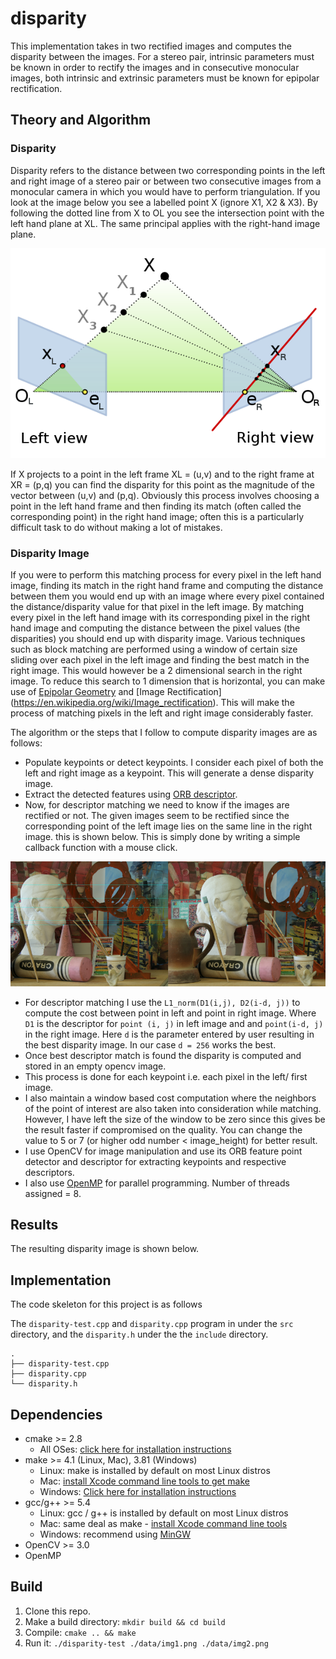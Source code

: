 # disparity
This implementation takes in two rectified images and computes the disparity between the images. For a stereo pair, intrinsic parameters must be known in order to rectify the images and in consecutive monocular images, both intrinsic and extrinsic parameters must be known for epipolar rectification.  


## Theory and Algorithm 

### Disparity 
Disparity refers to the distance between two corresponding points in the left and right image of a stereo pair or between two consecutive images from a monocular camera in which you would have to perform triangulation. If you look at the image below you see a labelled point X (ignore X1, X2 & X3). By following the dotted line from X to OL you see the intersection point with the left hand plane at XL. The same principal applies with the right-hand image plane.

![Diaparity](assets/disparity_theory.png "Disparity")

If X projects to a point in the left frame XL = (u,v) and to the right frame at XR = (p,q) you can find the disparity for this point as the magnitude of the vector between (u,v) and (p,q). Obviously this process involves choosing a point in the left hand frame and then finding its match (often called the corresponding point) in the right hand image; often this is a particularly difficult task to do without making a lot of mistakes.

### Disparity Image
If you were to perform this matching process for every pixel in the left hand image, finding its match in the right hand frame and computing the distance between them you would end up with an image where every pixel contained the distance/disparity value for that pixel in the left image. By matching every pixel in the left hand image with its corresponding pixel in the right hand image and computing the distance between the pixel values (the disparities) you should end up with disparity image. Various techniques such as block matching are performed using a window of certain size sliding over each pixel in the left image and finding the best match in the right image. This would however be a 2 dimensional search in the right image. To reduce this search to 1 dimension that is horizontal, you can make use of [Epipolar Geometry](https://en.wikipedia.org/wiki/Epipolar_geometry) and [Image Rectification] (https://en.wikipedia.org/wiki/Image_rectification). This will make the process of matching pixels in the left and right image considerably faster. 


The algorithm or the steps that I follow to compute disparity images are as follows:
- Populate keypoints or detect keypoints. I consider each pixel of both the left and right image as a keypoint. This will generate a dense disparity image.
- Extract the detected features using [ORB descriptor](https://medium.com/software-incubator/introduction-to-orb-oriented-fast-and-rotated-brief-4220e8ec40cf).
- Now, for descriptor matching we need to know if the images are rectified or not. The given images seem to be rectified since the corresponding point of the left image lies on the same line in the right image. this is shown below. This is simply done by writing a simple callback function with a mouse click.

![Epipolar](assets/epipolar.png "Epipolar") 

- For descriptor matching I use the `L1_norm(D1(i,j), D2(i-d, j))` to compute the cost between point in left and point in right image. Where `D1` is the descriptor for `point (i, j)` in left image and and `point(i-d, j)` in the right image. Here `d` is the parameter entered by user resulting in the best disparity image. In our case `d = 256` works the best.
- Once best descriptor match is found the disparity is computed and stored in an empty opencv image.
- This process is done for each keypoint i.e. each pixel in the left/ first image. 
- I also maintain a window based cost computation where the neighbors of the point of interest are also taken into consideration while matching. However, I have left the size of the window to be zero since this gives be the result faster if compromised on the quality. You can change the value to 5 or 7 (or higher odd number < image_height) for better result. 
- I use OpenCV for image manipulation and use its ORB feature point detector and descriptor for extracting keypoints and respective descriptors.
- I also use [OpenMP](https://www.openmp.org/) for parallel programming. Number of threads assigned = 8. 



## Results
The resulting disparity image is shown below. 



## Implementation

The code skeleton for this project is as follows

The `disparity-test.cpp` and `disparity.cpp` program in under the `src` directory, and the `disparity.h` under the the `include` directory. 
```
.
├── disparity-test.cpp
├── disparity.cpp
└── disparity.h
```


## Dependencies

* cmake >= 2.8
  * All OSes: [click here for installation instructions](https://cmake.org/install/)
* make >= 4.1 (Linux, Mac), 3.81 (Windows)
  * Linux: make is installed by default on most Linux distros
  * Mac: [install Xcode command line tools to get make](https://developer.apple.com/xcode/features/)
  * Windows: [Click here for installation instructions](http://gnuwin32.sourceforge.net/packages/make.htm)
* gcc/g++ >= 5.4
  * Linux: gcc / g++ is installed by default on most Linux distros
  * Mac: same deal as make - [install Xcode command line tools](https://developer.apple.com/xcode/features/)
  * Windows: recommend using [MinGW](http://www.mingw.org/)
* OpenCV >= 3.0
* OpenMP 

## Build

1. Clone this repo.
2. Make a build directory: `mkdir build && cd build`
3. Compile: `cmake .. && make` 
4. Run it: `./disparity-test ./data/img1.png ./data/img2.png`
